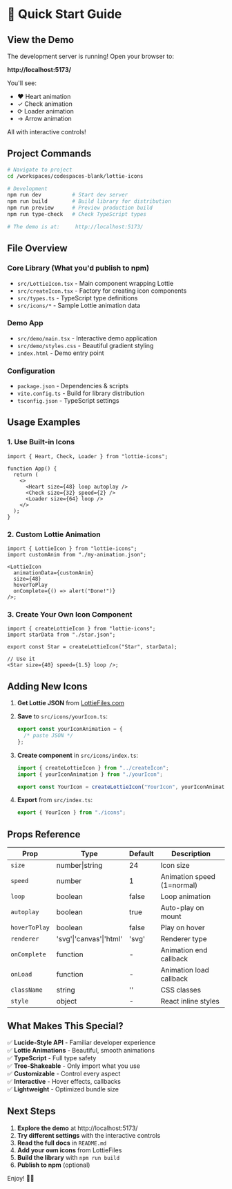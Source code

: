 # 🚀 Quick Start Guide

## View the Demo

The development server is running! Open your browser to:

**http://localhost:5173/**

You'll see:

- ❤️ Heart animation
- ✓ Check animation
- ⟳ Loader animation
- → Arrow animation

All with interactive controls!

## Project Commands

```bash
# Navigate to project
cd /workspaces/codespaces-blank/lottie-icons

# Development
npm run dev          # Start dev server
npm run build        # Build library for distribution
npm run preview      # Preview production build
npm run type-check   # Check TypeScript types

# The demo is at:     http://localhost:5173/
```

## File Overview

### Core Library (What you'd publish to npm)

- `src/LottieIcon.tsx` - Main component wrapping Lottie
- `src/createIcon.tsx` - Factory for creating icon components
- `src/types.ts` - TypeScript type definitions
- `src/icons/*` - Sample Lottie animation data

### Demo App

- `src/demo/main.tsx` - Interactive demo application
- `src/demo/styles.css` - Beautiful gradient styling
- `index.html` - Demo entry point

### Configuration

- `package.json` - Dependencies & scripts
- `vite.config.ts` - Build for library distribution
- `tsconfig.json` - TypeScript settings

## Usage Examples

### 1. Use Built-in Icons

```tsx
import { Heart, Check, Loader } from "lottie-icons";

function App() {
  return (
    <>
      <Heart size={48} loop autoplay />
      <Check size={32} speed={2} />
      <Loader size={64} loop />
    </>
  );
}
```

### 2. Custom Lottie Animation

```tsx
import { LottieIcon } from "lottie-icons";
import customAnim from "./my-animation.json";

<LottieIcon
  animationData={customAnim}
  size={48}
  hoverToPlay
  onComplete={() => alert("Done!")}
/>;
```

### 3. Create Your Own Icon Component

```tsx
import { createLottieIcon } from "lottie-icons";
import starData from "./star.json";

export const Star = createLottieIcon("Star", starData);

// Use it
<Star size={40} speed={1.5} loop />;
```

## Adding New Icons

1. **Get Lottie JSON** from [LottieFiles.com](https://lottiefiles.com)
2. **Save** to `src/icons/yourIcon.ts`:
   ```ts
   export const yourIconAnimation = {
     /* paste JSON */
   };
   ```
3. **Create component** in `src/icons/index.ts`:

   ```ts
   import { createLottieIcon } from "../createIcon";
   import { yourIconAnimation } from "./yourIcon";

   export const YourIcon = createLottieIcon("YourIcon", yourIconAnimation);
   ```

4. **Export** from `src/index.ts`:
   ```ts
   export { YourIcon } from "./icons";
   ```

## Props Reference

| Prop          | Type                    | Default | Description                |
| ------------- | ----------------------- | ------- | -------------------------- |
| `size`        | number\|string          | 24      | Icon size                  |
| `speed`       | number                  | 1       | Animation speed (1=normal) |
| `loop`        | boolean                 | false   | Loop animation             |
| `autoplay`    | boolean                 | true    | Auto-play on mount         |
| `hoverToPlay` | boolean                 | false   | Play on hover              |
| `renderer`    | 'svg'\|'canvas'\|'html' | 'svg'   | Renderer type              |
| `onComplete`  | function                | -       | Animation end callback     |
| `onLoad`      | function                | -       | Animation load callback    |
| `className`   | string                  | ''      | CSS classes                |
| `style`       | object                  | -       | React inline styles        |

## What Makes This Special?

✅ **Lucide-Style API** - Familiar developer experience  
✅ **Lottie Animations** - Beautiful, smooth animations  
✅ **TypeScript** - Full type safety  
✅ **Tree-Shakeable** - Only import what you use  
✅ **Customizable** - Control every aspect  
✅ **Interactive** - Hover effects, callbacks  
✅ **Lightweight** - Optimized bundle size

## Next Steps

1. **Explore the demo** at http://localhost:5173/
2. **Try different settings** with the interactive controls
3. **Read the full docs** in `README.md`
4. **Add your own icons** from LottieFiles
5. **Build the library** with `npm run build`
6. **Publish to npm** (optional)

Enjoy! 🎨✨
